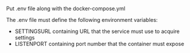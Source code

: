 Put .env file along with the docker-compose.yml

The .env file must define the following environment variables:
- SETTINGSURL containing URL that the service must use to acquire settings
- LISTENPORT containing port number that the container must expose